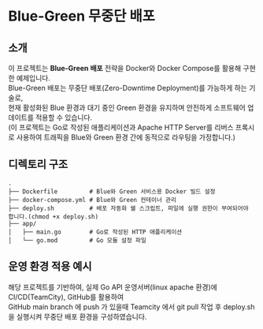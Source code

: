 # Blue-Green 무중단 배포

## 소개

이 프로젝트는 **Blue-Green 배포** 전략을 Docker와 Docker Compose를 활용해 구현한 예제입니다.  
Blue-Green 배포는 무중단 배포(Zero-Downtime Deployment)를 가능하게 하는 기술로,  
현재 활성화된 Blue 환경과 대기 중인 Green 환경을 유지하며 안전하게 소프트웨어 업데이트를 적용할 수 있습니다.  
(이 프로젝트는 Go로 작성된 애플리케이션과 Apache HTTP Server를 리버스 프록시로 사용하여 트래픽을 Blue와 Green 환경 간에 동적으로 라우팅을 가정합니다.)

## 디렉토리 구조

```plaintext
.
├── Dockerfile         # Blue와 Green 서비스용 Docker 빌드 설정
├── docker-compose.yml # Blue와 Green 컨테이너 관리
├── deploy.sh          # 배포 자동화 쉘 스크립트, 파일에 실행 권한이 부여되어야 합니다.(chmod +x deploy.sh)
├── app/
│   ├── main.go        # Go로 작성된 HTTP 애플리케이션
│   └── go.mod         # Go 모듈 설정 파일
```

## 운영 환경 적용 예시

해당 프로젝트를 기반하여, 실제 Go API 운영서버(linux apache 환경)에 CI/CD(TeamCity), GitHub를 활용하여  
GitHub main branch 에 push 가 있을때 Teamcity 에서 git pull 작업 후 deploy.sh 을 실행시켜 무중단 배포 환경을 구성하였습니다.
